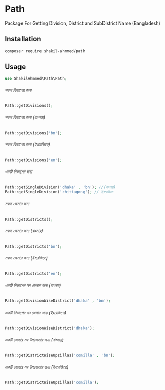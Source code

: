 # Path

Package For Getting Division, District and SubDistrict Name (Bangladesh)

## Installation
```composer 
composer require shakil-ahmmed/path
```


## Usage

```php
use ShakilAhmmed\Path\Path;
```
###### সকল  বিভাগের জন্য 
```php
Path::getDivisions();
```

###### সকল  বিভাগের জন্য (বাংলায়)
```php
Path::getDivisions('bn');
```
###### সকল  বিভাগের জন্য (ইংরেজিতে)
```php
Path::getDivisions('en');
```


###### একটি বিভাগের জন্য 
```php
Path::getSingleDivision('dhaka' , 'bn'); //(বাংলায়)
Path::getSingleDivision('chittagong'); // ইংরেজিতে
```


###### সকল  জেলার জন্য 
```php
Path::getDistricts();
```

###### সকল  জেলার জন্য (বাংলায়)
```php
Path::getDistricts('bn');
```
###### সকল  জেলার জন্য (ইংরেজিতে)
```php
Path::getDistricts('en');
```

###### একটি বিভাগের সব জেলার জন্য  (বাংলায়)
```php
Path::getDivisionWiseDistrict('dhaka' , 'bn');
```


###### একটি বিভাগের সব জেলার জন্য  (ইংরেজিতে)
```php
Path::getDivisionWiseDistrict('dhaka');
```

###### একটি জেলার সব উপজেলার জন্য  (বাংলায়)
```php
Path::getDistrictWiseUpzillas('comilla' , 'bn');
```


###### একটি জেলার সব উপজেলার জন্য  (ইংরেজিতে)
```php
Path::getDistrictWiseUpzillas('comilla');
```